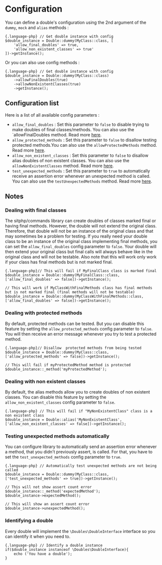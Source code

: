# Configuration
You can define a double's configuration using the 2nd argument of the `dummy`, `mock` and `alias` methods :

    {.language-php} // Get double instance with config
    $double_instance = Double::dummy(MyClass::class, [
        'allow_final_doubles' => true,
        'allow_non_existent_classes' => true'
    ])->getInstance();

Or you can also use config methods :   

    {.language-php} // Get double instance with config
    $double_instance = Double::dummy(MyClass::class)
        ->allowFinalDoubles(true)
        ->allowNonExistentClasses(true)
        ->getInstance();
    
## Configuration list
Here is a list of all available config parameters :

- `allow_final_doubles` : Set this parameter to `false` to disable trying to make doubles of final classes/methods. You can also use the `allowFinalDoubles method. Read more [here](#dealing-with-final-classes).
- `allow_protected_methods` : Set this parameter to `false` to disallow testing protected methods.You can also use the `allowProtectedMethods` method. Read more [here](#dealing-with-protected-methods).
- `allow_non_existent_classes` : Set this parameter to `false` to disallow alias doubles of non existent classes. You can also use the `allowNonExistentClasses` method. Read more [here](#dealing-with-non-existent-methods).
- `test_unexpected_methods` : Set this parameter to `true` to automatically receive an assertion error whenever an unexpected method is called. You can also use the `testUnexpectedMethods` method. Read more [here](#testing-unexpected-methods-automatically).

## Notes

### Dealing with final classes
The sitphp/commands library can create doubles of classes marked final or having final methods. However, the double will not extend the original class. Therefore, that double will not be an instance of the original class and that may sometimes be a problem for testing.
If you really need your double class to be an instance of the original class implementing final methods, you can set the `allow_final_doubles` config parameter to `false`. Your double will then extend your original class but final calls will always behave like in the original class and will not be testable. Also note that this will work only work if your class has final methods but is not marked final.

    {.language-php}// This will fail if MyFinalClass class is marked final
    $double_instance = Double::dummy(MyFinalClass::class, ['allow_final_doubles' => false])->getInstance();
    
    // This will work if MyClassWithFinalMethods class has final methods but is not marked final (final methods will not be testable)
    $double_instance = Double::dummy(MyClassWithFinalMethods::class, ['allow_final_doubles' => false])->getInstance();
  
### Dealing with protected methods
By default, protected methods can be tested. But you can disable this feature by setting the `allow_protected_methods` config parameter to `false`. You will then receive an error message whenever you try to test a protected method.
    
    {.language-php}// Disallow  protected methods from being tested
    $double_instance = Double::dummy(MyClass::class, ['allow_protected_methods' => false])->getInstance();
    
    // This will fail if myProtectedMethod method is protected
    $double_instance::_method('myProtectedMethod');
    
### Dealing with non existent classes
By default, the alias methods allow you to create doubles of non existent classes. You can disable this feature by setting the `allow_non_existent_classes` config parameter to `false`.
    
    {.language-php} // This will fail if "MyNonExistentClass" class is a non existent class
    $double_instance = Double::alias('MyNonExistentClass', ['allow_non_existent_classes' => false])->getInstance();
    
### Testing unexpected methods automatically
You can configure library to automatically send an assertion error whenever a method, that you didn't previously assert, is called. For that, you have to set the `test_unexpected_methods` config parameter to `true`.
            
    {.language-php} // Automatically test unexpected methods are not being called
    $double_instance = Double::dummy(MyClass::class, ['test_unexpected_methods' => true])->getInstance();
    
    // This will not show assert count error
    $double_instance::_method('expectedMethod');
    $double_instance->expectedMethod();
    
    // This will show an assert count error
    $double_instance->unexpectedMethod();

       
### Identifying a double
Every double will implement the `\Doubles\DoubleInterface` interface so you can identify it when you need to.
    
    {.language-php} // Identify a double instance
    if($double_instance instanceof \Doubles\DoubleInterface){
        echo ('You have a double');
    }